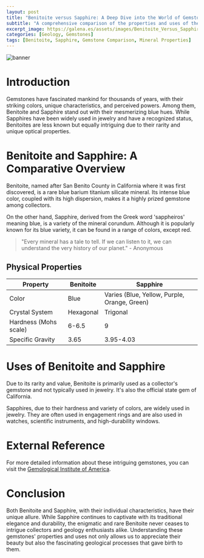 ```yaml
---
layout: post
title: "Benitoite versus Sapphire: A Deep Dive into the World of Gemstones"
subtitle: "A comprehensive comparison of the properties and uses of the intriguing Benitoite and the classic Sapphire gemstones."
excerpt_image: https://galena.es/assets/images/Benitoite_Versus_Sapphire.png
categories: [Geology, Gemstones]
tags: [Benitoite, Sapphire, Gemstone Comparison, Mineral Properties]
---
```


![banner](https://galena.es/assets/images/Benitoite_Versus_Sapphire.png "Infographic comparing benitoite and sapphire gemstones with detailed visualizations. Highlights differences in color, structure, and properties, alongside crystal shapes and fluorescence. Includes diagrams and labels for easy understanding.")

# Introduction

Gemstones have fascinated mankind for thousands of years, with their striking colors, unique characteristics, and perceived powers. Among them, Benitoite and Sapphire stand out with their mesmerizing blue hues. While Sapphires have been widely used in jewelry and have a recognized status, Benitoites are less known but equally intriguing due to their rarity and unique optical properties.

# Benitoite and Sapphire: A Comparative Overview

Benitoite, named after San Benito County in California where it was first discovered, is a rare blue barium titanium silicate mineral. Its intense blue color, coupled with its high dispersion, makes it a highly prized gemstone among collectors.

On the other hand, Sapphire, derived from the Greek word 'sappheiros' meaning blue, is a variety of the mineral corundum. Although it is popularly known for its blue variety, it can be found in a range of colors, except red.

> "Every mineral has a tale to tell. If we can listen to it, we can understand the very history of our planet." - Anonymous

## Physical Properties

| Property | Benitoite | Sapphire |
| --- | --- | --- |
| Color | Blue | Varies (Blue, Yellow, Purple, Orange, Green) |
| Crystal System | Hexagonal | Trigonal |
| Hardness (Mohs scale) | 6-6.5 | 9 |
| Specific Gravity | 3.65 | 3.95-4.03 |

# Uses of Benitoite and Sapphire

Due to its rarity and value, Benitoite is primarily used as a collector's gemstone and not typically used in jewelry. It's also the official state gem of California.

Sapphires, due to their hardness and variety of colors, are widely used in jewelry. They are often used in engagement rings and are also used in watches, scientific instruments, and high-durability windows.

# External Reference

For more detailed information about these intriguing gemstones, you can visit the [Gemological Institute of America](https://www.gia.edu/).

# Conclusion

Both Benitoite and Sapphire, with their individual characteristics, have their unique allure. While Sapphire continues to captivate with its traditional elegance and durability, the enigmatic and rare Benitoite never ceases to intrigue collectors and geology enthusiasts alike. Understanding these gemstones' properties and uses not only allows us to appreciate their beauty but also the fascinating geological processes that gave birth to them.